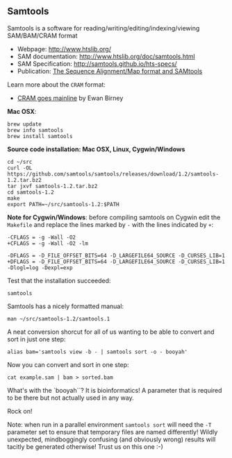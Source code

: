 ## Samtools

Samtools is a software for reading/writing/editing/indexing/viewing SAM/BAM/CRAM format

* Webpage: http://www.htslib.org/
* SAM documentation: http://www.htslib.org/doc/samtools.html
* SAM Specification: http://samtools.github.io/hts-specs/
* Publication: [The Sequence Alignment/Map format and SAMtools](http://www.ncbi.nlm.nih.gov/pubmed/19505943)

Learn more about the `CRAM` format:

* [CRAM goes mainline](http://genomeinformatician.blogspot.com/2014/08/cram-goes-mainline.html) by Ewan Birney 
  
  
**Mac OSX**:

	brew update
	brew info samtools
	brew install samtools
	
**Source code installation: Mac OSX, Linux, Cygwin/Windows**

    cd ~/src
    curl -OL https://github.com/samtools/samtools/releases/download/1.2/samtools-1.2.tar.bz2
    tar jxvf samtools-1.2.tar.bz2
    cd samtools-1.2
    make
    export PATH=~/src/samtools-1.2:$PATH

**Note for Cygwin/Windows**: before compiling samtools on Cygwin edit the `Makefile` and replace the 
lines marked by `-` with the lines indicated by `+`:

    -CFLAGS = -g -Wall -O2
    +CFLAGS = -g -Wall -O2 -lm
    
    -DFLAGS = -D_FILE_OFFSET_BITS=64 -D_LARGEFILE64_SOURCE -D_CURSES_LIB=1
    +DFLAGS = -D_FILE_OFFSET_BITS=64 -D_LARGEFILE64_SOURCE -D_CURSES_LIB=1 -Dlogl=log -Dexpl=exp
 
 
Test that the installation succeeded:
    
    samtools
    
Samtools has a nicely formatted manual:

    man ~/src/samtools-1.2/samtools.1 
    
A neat conversion shorcut for all of us 
wanting to be able to convert and sort 
in just one step:

    alias bam='samtools view -b - | samtools sort -o - booyah'

Now you can convert and sort in one step:

    cat example.sam | bam > sorted.bam

What's with the `booyah``? It is bioinformatics! A parameter
that is required to be there but not actually used in any way.

Rock on!

Note: when run in a parallel environment `samtools sort` will need the `-T` parameter set 
to ensure that temporary files are named differently! Wildly unexpected, mindboggingly confusing 
(and obviously wrong) results will tacitly be generated otherwise! Trust us on this one :-)
       
  